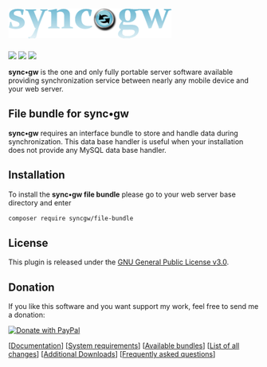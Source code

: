 # ![picture logo](https://github.com/syncgw/gui-bundle/blob/master/assets/syncgw.png "sync•gw") #
 
![](https://img.shields.io/packagist/v/syncgw/file-bundle.svg)
![](https://img.shields.io/packagist/l/syncgw/file-bundle.svg)
![](https://img.shields.io/packagist/dt/syncgw/file-bundle.svg)
 
**sync•gw** is the one and only fully portable server software available providing synchronization service between nearly any mobile device and your web server.

## File bundle for sync•gw ##
**sync•gw** requires an interface bundle to store and handle data during synchronization. 
This data base handler is useful when your installation does not provide any MySQL data base handler.

## Installation ##
To install the **sync•gw file bundle** please go to your web server base directory and enter

```bash
composer require syncgw/file-bundle
```

## License ##
This plugin is released under the [GNU General Public License v3.0](./LICENSE).

## Donation ##

If you like this software and you want support my work, feel free to send me a donation:

<a href="https://www.paypal.com/donate/?hosted_button_id=DS6VK49NAFHEQ" target="_blank" rel="noopener">   <img src="https://www.paypalobjects.com/en_US/DK/i/btn/btn_donateCC_LG.gif" alt="Donate with PayPal"/> </a>

[[Documentation](https://github.com/syncgw/doc-bundle/blob/master/README.md)]
[[System requirements](https://github.com/syncgw/doc-bundle/blob/master/PreReqs.md)] 
[[Available bundles](https://github.com/syncgw/doc-bundle/blob/master/Packages.md)] 
[[List of all changes](https://github.com/syncgw/doc-bundle/blob/master/Changes.md)] 
[[Additional Downloads](https://github.com/syncgw/doc-bundle/blob/master/Downloads.md)] 
[[Frequently asked questions](https://github.com/syncgw/doc-bundle/blob/master/FAQ.md)] 
